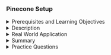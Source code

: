 ### Pinecone Setup
<details><summary>Prerequisites and Learning Objectives</summary>


#### Prerequisites and Learning Objectives:

**Prerequisites:**
- Access to Pinecone's official website.
- An account on Pinecone's platform.
- Basic knowledge of API usage.

**Learning Objectives:**
- Understand the steps involved in setting up Pinecone for vector similarity search.
- Learn how to obtain API keys and configure your Pinecone environment.

</details>
<details><summary>Description</summary>

#### Description:

**1. **Create an Account:**
   - Visit Pinecone's official [website](https://www.pinecone.io/).
   - Sign up for an account by providing the necessary information.

**2. **Explore Documentation:**
   - Review Pinecone's official documentation for detailed setup instructions.
   - Understand the concepts, API endpoints, and key features.

**3. **Access Pinecone Console:**
   - Log in to your Pinecone account.
   - Access the Pinecone console/dashboard.

**4. **Create a Pinecone Index:**
   - In the Pinecone console, create a new index to store your vector data.
   - Define the dimensions of your vectors and any additional configurations.

**5. **Obtain API Keys:**
   - Generate API keys from the Pinecone console.
   - Securely store the API keys for authentication.

**6. **Install Pinecone SDK:**
   - Install the Pinecone SDK in your development environment.
   - The SDK allows you to interact with Pinecone programmatically.

**7. **Insert Vectors:**
   - Use the Pinecone SDK to insert vectors into your Pinecone index.
   - This step involves sending vectors to Pinecone for storage.

**8. **Perform Similarity Searches:**
   - Use the Pinecone SDK to perform similarity searches.
   - Send queries to Pinecone and receive results based on vector similarity.

</details>
<details><summary>Real World Application</summary>

#### Real World Application:

**Content Recommendation System:**
   - **Scenario:** Building a recommendation system for news articles.
   - **Implementation:** Store article embeddings in Pinecone.
   - **Benefit:** Enable fast and accurate content recommendations based on article similarity.

</details>
<details><summary>Summary</summary>

#### Summary:

Setting up Pinecone involves creating an account, configuring an index, obtaining API keys, and using the Pinecone SDK to interact with the platform. Pinecone's documentation provides detailed information and examples for each step.

</details>
<details><summary>Practice Questions</summary>

#### Practice Questions:

1. What are the key steps involved in setting up Pinecone for vector similarity search?
2. How do you create a new index in Pinecone for storing vector data?
3. Explain the process of obtaining API keys in Pinecone.
4. Why is it important to install the Pinecone SDK in your development environment?
5. In what real-world scenario might a content recommendation system benefit from using Pinecone?

</details>